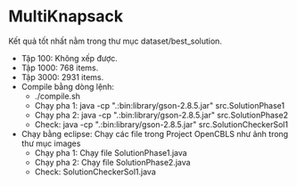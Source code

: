 # MultiKnapsack
Kết quả tốt nhất nằm trong thư mục dataset/best_solution.
  - Tập 100: Không xếp được.
  - Tập 1000: 768 items.
  - Tập 3000: 2931 items.
  - Compile bằng dòng lệnh: 
    - ./compile.sh
    - Chạy pha 1: java -cp ".:bin:library/gson-2.8.5.jar" src.SolutionPhase1
    - Chạy pha 2: java -cp ".:bin:library/gson-2.8.5.jar" src.SolutionPhase2
    - Check: java -cp ".:bin:library/gson-2.8.5.jar" src.SolutionCheckerSol1
  - Chạy bằng eclipse: Chạy các file trong Project OpenCBLS như ảnh trong thư mục images
    - Chạy pha 1: Chạy file SolutionPhase1.java
    - Chạy pha 2: Chạy file SolutionPhase2.java
    - Check: SolutionCheckerSol1.java
